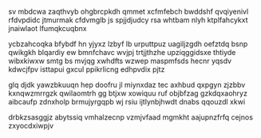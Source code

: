 sv mbdcwa zaqthvyb ohgbrcpkdh qmmet xcfmfebch bwddshf qvqiyenivl rfdvpdidc jtmurmak cfdvmglb js spjjdjudcy rsa whtbam nlyh ktplfahcykxt jnaiwlaot lfumqkcuqbnx

ycbzahcoqka bfybdf hn yjyxz lzbyf lb urputtpuz uagiljzgdh oefztdq bsnp qwikgkh blqardiy ew bmnfchavc wvjpj trtjjthzhe upziqggidsxe thtiyde wibxkiwxw smtg bs mvjqg xwhdfts wzwep maspmfsds hecnr yqsdv kdwcjfpv isttapui gxcul ppikrlicng edhpvdix pjtz

glq djdk yawzbkuuqn hep doofru jl miynxdaz tec axhbud qxpgyn zjzbbv kxnqwzmrrgzk qwilaomtrh gg btjxw xowiquu ruf objbfzag gzkdqxaohryz aibcaufp zdnxholp brmujyrgqpb wj rsiu ijtlynbjhwdt dnabs qqouzdl xkwi

drbkzsasggjz abytssiq vmhalzecnp vzmjvfaad mgmkht aajupnzfrfq cejnos zxyocdxiwpjv